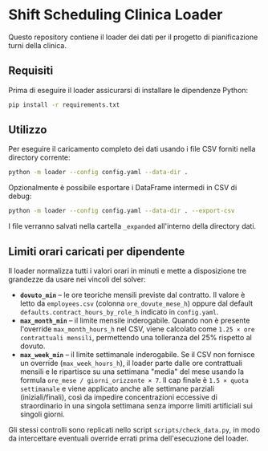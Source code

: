 # Shift Scheduling Clinica Loader

Questo repository contiene il loader dei dati per il progetto di pianificazione turni della clinica.

## Requisiti

Prima di eseguire il loader assicurarsi di installare le dipendenze Python:

```bash
pip install -r requirements.txt
```

## Utilizzo

Per eseguire il caricamento completo dei dati usando i file CSV forniti nella directory corrente:

```bash
python -m loader --config config.yaml --data-dir .
```

Opzionalmente è possibile esportare i DataFrame intermedi in CSV di debug:

```bash
python -m loader --config config.yaml --data-dir . --export-csv
```

I file verranno salvati nella cartella `_expanded` all'interno della directory dati.

## Limiti orari caricati per dipendente

Il loader normalizza tutti i valori orari in minuti e mette a disposizione tre
grandezze da usare nei vincoli del solver:

* **`dovuto_min`** – le ore teoriche mensili previste dal contratto. Il valore è
  letto da `employees.csv` (colonna `ore_dovute_mese_h`) oppure dal default
  `defaults.contract_hours_by_role_h` indicato in `config.yaml`.
* **`max_month_min`** – il limite mensile inderogabile. Quando non è presente
  l'override `max_month_hours_h` nel CSV, viene calcolato come `1.25 × ore
  contrattuali mensili`, permettendo una tolleranza del 25% rispetto al dovuto.
* **`max_week_min`** – il limite settimanale inderogabile. Se il CSV non fornisce
  un override (`max_week_hours_h`), il loader parte dalle ore contrattuali
  mensili e le ripartisce su una settimana "media" del mese usando la formula
  `ore_mese / giorni_orizzonte × 7`. Il cap finale è `1.5 × quota settimanale` e
  viene applicato anche alle settimane parziali (iniziali/finali), così da
  impedire concentrazioni eccessive di straordinario in una singola settimana
  senza imporre limiti artificiali sui singoli giorni.

Gli stessi controlli sono replicati nello script `scripts/check_data.py`, in
modo da intercettare eventuali override errati prima dell'esecuzione del loader.
